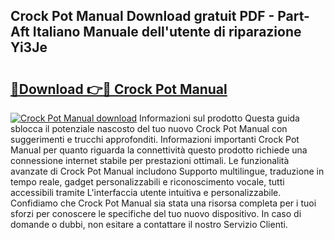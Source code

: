 ## Crock Pot Manual Download gratuit PDF - Part-Aft Italiano Manuale dell'utente di riparazione Yi3Je

# <h2><a href="http://dfehhd.blite.top/?on=Crock+Pot+Manual">🔗Download 👉🔴 Crock Pot Manual</a></h2>

[![Crock Pot Manual download](https://i.imgur.com/lujVjoI.png)](http://dfehhd.blite.top/?on=Crock+Pot+Manual)
Informazioni sul prodotto Questa guida sblocca il potenziale nascosto del tuo nuovo Crock Pot Manual con suggerimenti e trucchi approfonditi. Informazioni importanti Crock Pot Manual per quanto riguarda la connettività questo prodotto richiede una connessione internet stabile per prestazioni ottimali. Le funzionalità avanzate di Crock Pot Manual includono Supporto multilingue, traduzione in tempo reale, gadget personalizzabili e riconoscimento vocale, tutti accessibili tramite L'interfaccia utente intuitiva e personalizzabile. Confidiamo che Crock Pot Manual sia stata una risorsa completa per i tuoi sforzi per conoscere le specifiche del tuo nuovo dispositivo. In caso di domande o dubbi, non esitare a contattare il nostro Servizio Clienti.
